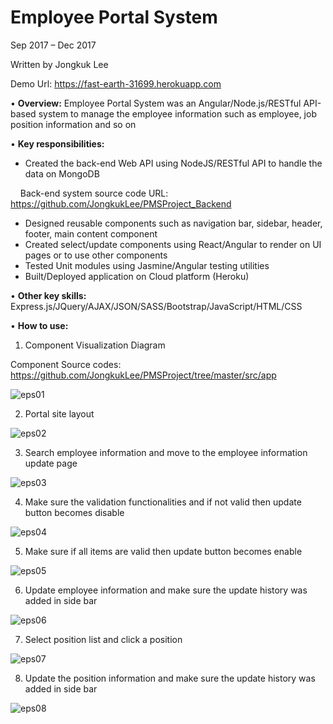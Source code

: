 # Employee Portal System
Sep 2017 – Dec 2017

Written by Jongkuk Lee

Demo Url: https://fast-earth-31699.herokuapp.com

• **Overview:** Employee Portal System was an Angular/Node.js/RESTful API-based system to manage the employee information such as employee, job position information and so on

• **Key responsibilities:**
-	Created the back-end Web API using NodeJS/RESTful API to handle the data on MongoDB

  &nbsp;&nbsp;&nbsp;&nbsp;Back-end system source code URL: https://github.com/JongkukLee/PMSProject_Backend

-	Designed reusable components such as navigation bar, sidebar, header, footer, main content component
-	Created select/update components using React/Angular to render on UI pages or to use other components
-	Tested Unit modules using Jasmine/Angular testing utilities
-	Built/Deployed application on Cloud platform (Heroku)

• **Other key skills:** Express.js/JQuery/AJAX/JSON/SASS/Bootstrap/JavaScript/HTML/CSS

• **How to use:**

1. Component Visualization Diagram

Component Source codes: https://github.com/JongkukLee/PMSProject/tree/master/src/app

![eps01](https://user-images.githubusercontent.com/29003115/37583554-42a31bbc-2b28-11e8-9341-d8c911b892b0.jpg)

2. Portal site layout

![eps02](https://user-images.githubusercontent.com/29003115/37583573-52acf17c-2b28-11e8-8726-89996d6b49bf.jpg)

3. Search employee information and move to the employee information update page

![eps03](https://user-images.githubusercontent.com/29003115/37583584-655fb3cc-2b28-11e8-87d3-195f25e937b3.jpg)

4. Make sure the validation functionalities and if not valid then update button becomes disable

![eps04](https://user-images.githubusercontent.com/29003115/37583593-729415d8-2b28-11e8-8213-fb4bab59bddf.jpg)

5. Make sure if all items are valid then update button becomes enable

![eps05](https://user-images.githubusercontent.com/29003115/37583605-7fc8384c-2b28-11e8-9fca-0ee9fc861f51.jpg)

6. Update employee information and make sure the update history was added in side bar 

![eps06](https://user-images.githubusercontent.com/29003115/37583617-8e722952-2b28-11e8-8357-5277c5ba35c6.jpg)

7. Select position list and click a position

![eps07](https://user-images.githubusercontent.com/29003115/37583640-9d1e5cd2-2b28-11e8-9fb5-4cbab5a40656.jpg)

8. Update the position information and make sure the update history was added in side bar 

![eps08](https://user-images.githubusercontent.com/29003115/37583657-aa428424-2b28-11e8-9ba1-8f579ccf5cc5.jpg)



